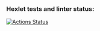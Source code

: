 ### Hexlet tests and linter status:
[![Actions Status](https://github.com/mistermikebell/python-project-lvl4/workflows/hexlet-check/badge.svg)](https://github.com/mistermikebell/python-project-lvl4/actions)